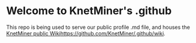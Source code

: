 # Welcome to KnetMiner's .github

This repo is being used to serve our public profile .md file, and houses the [KnetMiner public Wiki](https://github.com/KnetMiner/.github/wiki)https://github.com/KnetMiner/.github/wiki.
